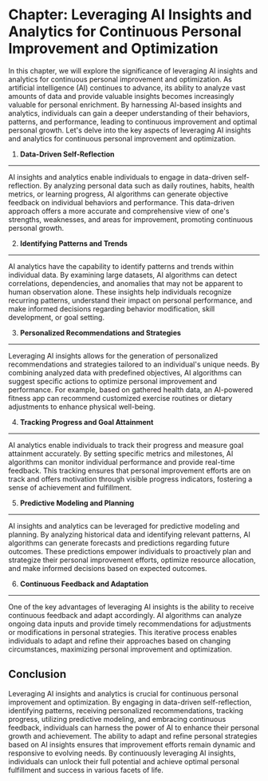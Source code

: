 Chapter: Leveraging AI Insights and Analytics for Continuous Personal Improvement and Optimization
==================================================================================================

In this chapter, we will explore the significance of leveraging AI insights and analytics for continuous personal improvement and optimization. As artificial intelligence (AI) continues to advance, its ability to analyze vast amounts of data and provide valuable insights becomes increasingly valuable for personal enrichment. By harnessing AI-based insights and analytics, individuals can gain a deeper understanding of their behaviors, patterns, and performance, leading to continuous improvement and optimal personal growth. Let's delve into the key aspects of leveraging AI insights and analytics for continuous personal improvement and optimization.

1. **Data-Driven Self-Reflection**
----------------------------------

AI insights and analytics enable individuals to engage in data-driven self-reflection. By analyzing personal data such as daily routines, habits, health metrics, or learning progress, AI algorithms can generate objective feedback on individual behaviors and performance. This data-driven approach offers a more accurate and comprehensive view of one's strengths, weaknesses, and areas for improvement, promoting continuous personal growth.

2. **Identifying Patterns and Trends**
--------------------------------------

AI analytics have the capability to identify patterns and trends within individual data. By examining large datasets, AI algorithms can detect correlations, dependencies, and anomalies that may not be apparent to human observation alone. These insights help individuals recognize recurring patterns, understand their impact on personal performance, and make informed decisions regarding behavior modification, skill development, or goal setting.

3. **Personalized Recommendations and Strategies**
--------------------------------------------------

Leveraging AI insights allows for the generation of personalized recommendations and strategies tailored to an individual's unique needs. By combining analyzed data with predefined objectives, AI algorithms can suggest specific actions to optimize personal improvement and performance. For example, based on gathered health data, an AI-powered fitness app can recommend customized exercise routines or dietary adjustments to enhance physical well-being.

4. **Tracking Progress and Goal Attainment**
--------------------------------------------

AI analytics enable individuals to track their progress and measure goal attainment accurately. By setting specific metrics and milestones, AI algorithms can monitor individual performance and provide real-time feedback. This tracking ensures that personal improvement efforts are on track and offers motivation through visible progress indicators, fostering a sense of achievement and fulfillment.

5. **Predictive Modeling and Planning**
---------------------------------------

AI insights and analytics can be leveraged for predictive modeling and planning. By analyzing historical data and identifying relevant patterns, AI algorithms can generate forecasts and predictions regarding future outcomes. These predictions empower individuals to proactively plan and strategize their personal improvement efforts, optimize resource allocation, and make informed decisions based on expected outcomes.

6. **Continuous Feedback and Adaptation**
-----------------------------------------

One of the key advantages of leveraging AI insights is the ability to receive continuous feedback and adapt accordingly. AI algorithms can analyze ongoing data inputs and provide timely recommendations for adjustments or modifications in personal strategies. This iterative process enables individuals to adapt and refine their approaches based on changing circumstances, maximizing personal improvement and optimization.

Conclusion
----------

Leveraging AI insights and analytics is crucial for continuous personal improvement and optimization. By engaging in data-driven self-reflection, identifying patterns, receiving personalized recommendations, tracking progress, utilizing predictive modeling, and embracing continuous feedback, individuals can harness the power of AI to enhance their personal growth and achievement. The ability to adapt and refine personal strategies based on AI insights ensures that improvement efforts remain dynamic and responsive to evolving needs. By continuously leveraging AI insights, individuals can unlock their full potential and achieve optimal personal fulfillment and success in various facets of life.
